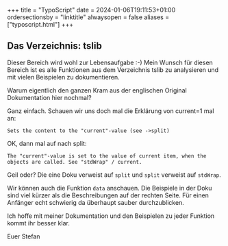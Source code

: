 +++
title = "TypoScript"
date = 2024-01-06T19:11:53+01:00
ordersectionsby = "linktitle"
alwaysopen = false
aliases = ["typoscript.html"]
+++

## Das Verzeichnis: tslib

Dieser Bereich wird wohl zur Lebensaufgabe :-) Mein Wunsch für diesen Bereich ist es alle Funktionen aus dem Verzeichnis tslib zu analysieren und mit vielen Beispielen zu dokumentieren.

Warum eigentlich den ganzen Kram aus der englischen Original Dokumentation hier nochmal?

Ganz einfach. Schauen wir uns doch mal die Erklärung von current=1 mal an:

```
Sets the content to the "current"-value (see ->split)
```

OK, dann mal auf nach split:

```
The "current"-value is set to the value of current item, when the objects are called. See "stdWrap" / current.
```

Geil oder? Die eine Doku verweist auf `split` und `split` verweist auf `stdWrap`.

Wir können auch die Funktion `data` anschauen. Die Beispiele in der Doku sind viel kürzer als die Beschreibungen auf der rechten Seite. Für einen Anfänger echt schwierig da überhaupt sauber durchzublicken.

Ich hoffe mit meiner Dokumentation und den Beispielen zu jeder Funktion kommt ihr besser klar.

Euer Stefan

